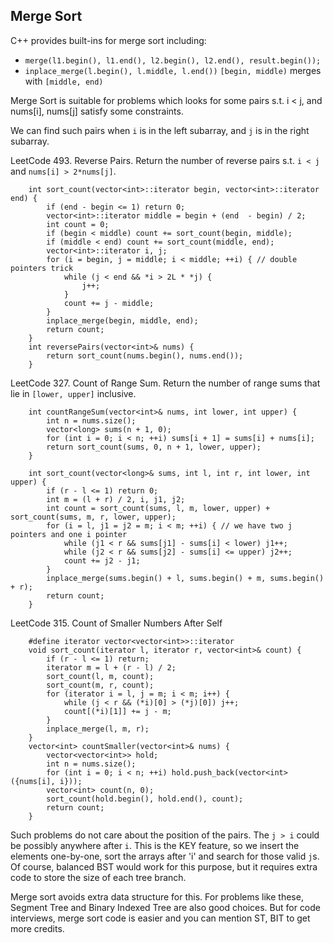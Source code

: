 ## Merge Sort
C++ provides built-ins for merge sort including:
* `merge(l1.begin(), l1.end(), l2.begin(), l2.end(), result.begin());`
* `inplace_merge(l.begin(), l.middle, l.end())` `[begin, middle)` merges with `[middle, end)`

Merge Sort is suitable for problems which looks for some pairs 
s.t. i < j, and nums[i], nums[j] satisfy some constraints.

We can find such pairs when `i` is in the left subarray, and `j` is in the right subarray.

LeetCode 493. Reverse Pairs. Return the number of reverse pairs s.t. `i < j` and `nums[i] > 2*nums[j]`.
```
    int sort_count(vector<int>::iterator begin, vector<int>::iterator end) {
        if (end - begin <= 1) return 0;
        vector<int>::iterator middle = begin + (end  - begin) / 2;
        int count = 0;
        if (begin < middle) count += sort_count(begin, middle);
        if (middle < end) count += sort_count(middle, end);
        vector<int>::iterator i, j;
        for (i = begin, j = middle; i < middle; ++i) { // double pointers trick
            while (j < end && *i > 2L * *j) {
                j++;
            }
            count += j - middle;
        }
        inplace_merge(begin, middle, end);
        return count;
    }
    int reversePairs(vector<int>& nums) {
        return sort_count(nums.begin(), nums.end());
    }
```

LeetCode 327. Count of Range Sum. Return the number of range sums that lie in `[lower, upper]` inclusive.
```
    int countRangeSum(vector<int>& nums, int lower, int upper) {
        int n = nums.size();
        vector<long> sums(n + 1, 0);
        for (int i = 0; i < n; ++i) sums[i + 1] = sums[i] + nums[i];
        return sort_count(sums, 0, n + 1, lower, upper);
    }
    
    int sort_count(vector<long>& sums, int l, int r, int lower, int upper) {
        if (r - l <= 1) return 0;
        int m = (l + r) / 2, i, j1, j2;
        int count = sort_count(sums, l, m, lower, upper) + sort_count(sums, m, r, lower, upper);
        for (i = l, j1 = j2 = m; i < m; ++i) { // we have two j pointers and one i pointer
            while (j1 < r && sums[j1] - sums[i] < lower) j1++; 
            while (j2 < r && sums[j2] - sums[i] <= upper) j2++;
            count += j2 - j1;
        }
        inplace_merge(sums.begin() + l, sums.begin() + m, sums.begin() + r);
        return count;
    }
```

LeetCode 315. Count of Smaller Numbers After Self
```
    #define iterator vector<vector<int>>::iterator
    void sort_count(iterator l, iterator r, vector<int>& count) {
        if (r - l <= 1) return;
        iterator m = l + (r - l) / 2;
        sort_count(l, m, count);
        sort_count(m, r, count);
        for (iterator i = l, j = m; i < m; i++) {
            while (j < r && (*i)[0] > (*j)[0]) j++;
            count[(*i)[1]] += j - m;
        }
        inplace_merge(l, m, r);
    }
    vector<int> countSmaller(vector<int>& nums) {
        vector<vector<int>> hold;
        int n = nums.size();
        for (int i = 0; i < n; ++i) hold.push_back(vector<int>({nums[i], i}));
        vector<int> count(n, 0);
        sort_count(hold.begin(), hold.end(), count);
        return count;
    }
```

Such problems do not care about the position of the pairs. The `j > i` could be possibly anywhere after `i`. This is the KEY feature, so we insert the elements one-by-one, sort the arrays after 'i' and search for those valid `j`s. Of course, balanced BST would work for this purpose, but it requires extra code to store the size of each tree branch. 

Merge sort avoids extra data structure for this. For problems like these, Segment Tree and Binary Indexed Tree are also good choices. But for code interviews, merge sort code is easier and you can mention ST, BIT to get more credits.


